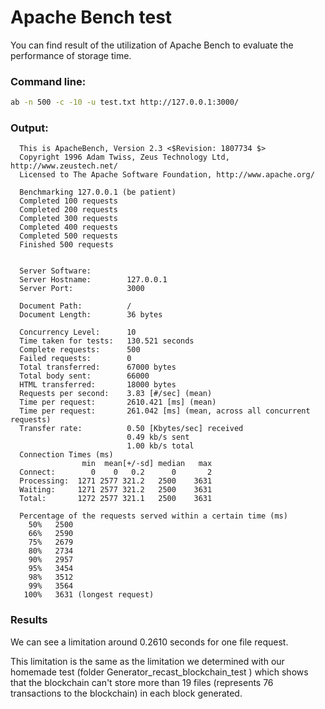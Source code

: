 # Apache Bench test

You can find result of the utilization of Apache Bench to evaluate the performance of storage time.

### Command line:
``` bash
ab -n 500 -c -10 -u test.txt http://127.0.0.1:3000/
```

### Output:
```
  This is ApacheBench, Version 2.3 <$Revision: 1807734 $>
  Copyright 1996 Adam Twiss, Zeus Technology Ltd, http://www.zeustech.net/
  Licensed to The Apache Software Foundation, http://www.apache.org/

  Benchmarking 127.0.0.1 (be patient)
  Completed 100 requests
  Completed 200 requests
  Completed 300 requests
  Completed 400 requests
  Completed 500 requests
  Finished 500 requests


  Server Software:        
  Server Hostname:        127.0.0.1
  Server Port:            3000

  Document Path:          /
  Document Length:        36 bytes

  Concurrency Level:      10
  Time taken for tests:   130.521 seconds
  Complete requests:      500
  Failed requests:        0
  Total transferred:      67000 bytes
  Total body sent:        66000
  HTML transferred:       18000 bytes
  Requests per second:    3.83 [#/sec] (mean)
  Time per request:       2610.421 [ms] (mean)
  Time per request:       261.042 [ms] (mean, across all concurrent requests)
  Transfer rate:          0.50 [Kbytes/sec] received
                          0.49 kb/s sent
                          1.00 kb/s total
  Connection Times (ms)
                min  mean[+/-sd] median   max
  Connect:        0    0   0.2      0       2
  Processing:  1271 2577 321.2   2500    3631
  Waiting:     1271 2577 321.2   2500    3631
  Total:       1272 2577 321.1   2500    3631

  Percentage of the requests served within a certain time (ms)
    50%   2500
    66%   2590
    75%   2679
    80%   2734
    90%   2957
    95%   3454
    98%   3512
    99%   3564
   100%   3631 (longest request)
```

### Results

We can see a limitation around 0.2610 seconds for one file request.

This limitation is the same as the limitation we determined with our homemade test (folder Generator_recast_blockchain_test )
which shows that the blockchain can't store more than 19 files (represents 76 transactions to the blockchain) in each block generated.

